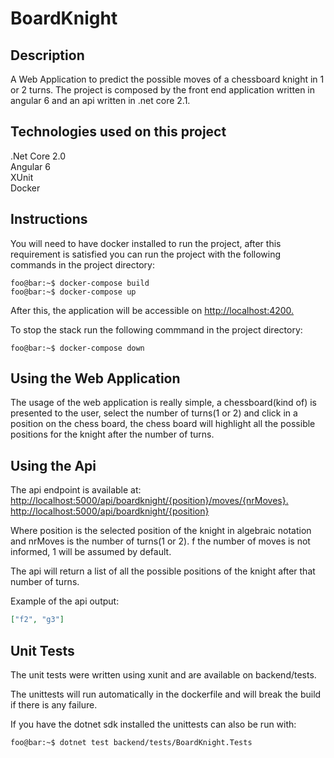 # BoardKnight

## Description

A Web Application to predict the possible moves of a chessboard knight in 1 or 2 turns.
The project is composed by the front end application written in angular 6 and an api written in .net core 2.1.

## Technologies used on this project

.Net Core 2.0  
Angular 6  
XUnit  
Docker

## Instructions

You will need to have docker installed to run the project, after this requirement is satisfied you can run the project with the following commands in the project directory:

```console
foo@bar:~$ docker-compose build
foo@bar:~$ docker-compose up
```

After this, the application will be accessible on <http://localhost:4200.>  

To stop the stack run the following commmand in the project directory:

```console
foo@bar:~$ docker-compose down
```

## Using the Web Application

The usage of the web application is really simple, a chessboard(kind of) is presented to the user, select the number of turns(1 or 2) and click in a position on the chess board, the chess board will highlight all the possible positions for the knight after the number of turns.

## Using the Api

The api endpoint is available at:  
<http://localhost:5000/api/boardknight/{position}/moves/{nrMoves}.>  
<http://localhost:5000/api/boardknight/{position}>

Where position is the selected position of the knight in algebraic notation and nrMoves is the number of turns(1 or 2). f the number of moves is not informed, 1 will be assumed by default.

The api will return a list of all the possible positions of the knight after that number of turns.

Example of the api output:

```json
["f2", "g3"]
```

## Unit Tests

The unit tests were written using xunit and are available on backend/tests.

The unittests will run automatically in the dockerfile and will break the build if there is any failure.

If you have the dotnet sdk installed the unittests can also be run with:

```console
foo@bar:~$ dotnet test backend/tests/BoardKnight.Tests
```
